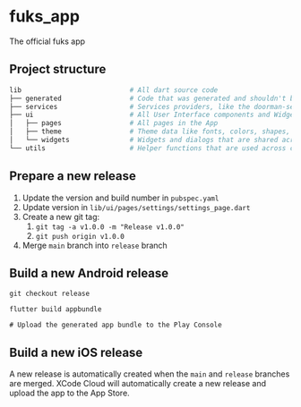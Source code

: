 # fuks_app

The official fuks app

## Project structure

```bash
lib                           # All dart source code
├── generated                 # Code that was generated and shouldn't be touched!
├── services                  # Services providers, like the doorman-service, for UI components
├── ui                        # All User Interface components and Widgets
│   ├── pages                 # All pages in the App
│   ├── theme                 # Theme data like fonts, colors, shapes, etc.
│   └── widgets               # Widgets and dialogs that are shared across pages
└── utils                     # Helper functions that are used across components
```

## Prepare a new release

1. Update the version and build number in `pubspec.yaml`
2. Update version in `lib/ui/pages/settings/settings_page.dart`
3. Create a new git tag:
    1. `git tag -a v1.0.0 -m "Release v1.0.0"`
    2. `git push origin v1.0.0`
4. Merge `main` branch into `release` branch

## Build a new Android release

```shell
git checkout release

flutter build appbundle

# Upload the generated app bundle to the Play Console
```

## Build a new iOS release

A new release is automatically created when the `main` and `release` branches are merged. XCode
Cloud will automatically create a new release and upload the app to the App Store.
